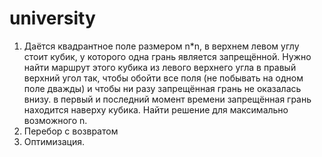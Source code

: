 # university
1. Даётся квадрантное поле размером n*n, в верхнем левом углу стоит кубик, у которого одна грань является запрещённой. 
Нужно найти маршрут этого кубика из левого верхнего угла в правый верхний угол так, чтобы обойти все поля (не побывать на одном поле дважды) 
и чтобы ни разу запрещённая грань не оказалась внизу. в первый и последний момент времени запрещённая грань находится наверху кубика. 
Найти решение для максимально возможного n.
2. Перебор с возвратом
3. Оптимизация.
